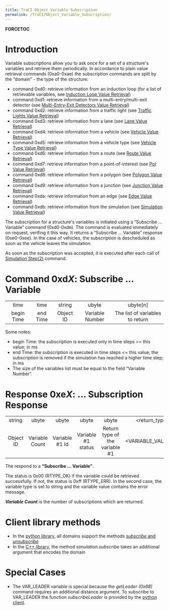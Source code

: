 ```yaml
---
title: TraCI Object Variable Subscription
permalink: /TraCI/Object_Variable_Subscription/
---
```


__FORCETOC__

Introduction
============

Variable subscriptions allow you to ask once for a set of a structure's variables and retrieve them periodically. In accordance to plain value retrieval commands (0xa0-0xae) the subscription commands are split by the “domain” - the type of the structure:

-   command 0xd0: retrieve information from an induction loop (for a list of retrievable variables, see [Induction Loop Value Retrieval](/TraCI/Induction_Loop_Value_Retrieval "wikilink"))
-   command 0xd1: retrieve information from a multi-entry/multi-exit detector (see [Multi-Entry-Exit Detectors Value Retrieval](/TraCI/Multi-Entry-Exit_Detectors_Value_Retrieval "wikilink"))
-   command 0xd2: retrieve information from a traffic light (see [Traffic Lights Value Retrieval](/TraCI/Traffic_Lights_Value_Retrieval "wikilink"))
-   command 0xd3: retrieve information from a lane (see [Lane Value Retrieval](/TraCI/Lane_Value_Retrieval "wikilink"))
-   command 0xd4: retrieve information from a vehicle (see [Vehicle Value Retrieval](/TraCI/Vehicle_Value_Retrieval "wikilink"))
-   command 0xd5: retrieve information from a vehicle type (see [Vehicle Type Value Retrieval](/TraCI/VehicleType_Value_Retrieval "wikilink"))
-   command 0xd6: retrieve information from a route (see [Route Value Retrieval](/TraCI/Route_Value_Retrieval "wikilink"))
-   command 0xd7: retrieve information from a point-of-interest (see [PoI Value Retrieval](/TraCI/POI_Value_Retrieval "wikilink"))
-   command 0xd8: retrieve information from a polygon (see [Polygon Value Retrieval](/TraCI/Polygon_Value_Retrieval "wikilink"))
-   command 0xd9: retrieve information from a junction (see [Junction Value Retrieval](/TraCI/Junction_Value_Retrieval "wikilink"))
-   command 0xda: retrieve information from an edge (see [Edge Value Retrieval](/TraCI/Edge_Value_Retrieval "wikilink"))
-   command 0xdb: retrieve information from the simulation (see [Simulation Value Retrieval](/TraCI/Simulation_Value_Retrieval "wikilink"))

The subscription for a structure's variables is initiated using a “Subscribe ... Variable” command (0xd0-0xde). The command is evaluated immediately on request, verifing it this way. It returns a “Subscribe ... Variable” response (0xe0-0xee). In the case of vehicles, the subscription is descheduled as soon as the vehicle leaves the simulation.

As soon as the subscription was accepted, it is executed after each call of [Simulation Step(2)](/TraCI/Control-related_commands#Command_0x02:_Simulation_Step.282.29 "wikilink") command.

Command 0xd<i>X</i>: Subscribe ... Variable
===========================================

|            |          |           |                 |                                 |
|:----------:|:--------:|:---------:|:---------------:|:-------------------------------:|
|    time    |   time   |   string  |      ubyte      |            ubyte\[n\]           |
| begin Time | end Time | Object ID | Variable Number | The list of variables to return |

Some notes:

-   begin Time: the subscription is executed only in time steps &gt;= this value; in ms
-   end Time: the subscription is executed in time steps &lt;= this value; the subscription is removed if the simulation has reached a higher time step; in ms
-   The size of the variables list must be equal to the field “Variable Number”.

Response 0xe<i>X</i>: ... Subscription Response
===============================================

|           |                |                 |                     |                                 |                    |     |                 |                     |                                 |                    |
|:---------:|:--------------:|:---------------:|:-------------------:|:-------------------------------:|:------------------:|:---:|:---------------:|:-------------------:|:-------------------------------:|:------------------:|
|   string  |      ubyte     |      ubyte      |        ubyte        |              ubyte              |    <return_type>   | ... |      ubyte      |        ubyte        |              ubyte              |    <return_type>   |
| Object ID | Variable Count | Variable \#1 Id | Variable \#1 status | Return type of the variable \#1 | <VARIABLE_VALUE#1> | ... | Variable \#n Id | Variable \#n status | Return type of the variable \#n | <VARIABLE_VALUE#n> |

The respond to a **“Subscribe ... Variable”**.

The status is 0x00 (RTYPE_OK) if the variable could be retrieved successfully. If not, the status is 0xff (RTYPE_ERR). In the second case, the variable type is set to string and the variable value contains the error message.

***Variable Count*** is the number of subscriptions which are returned.

Client library methods
======================

-   In the [python library](/TraCI/Interfacing_TraCI_from_Python#Subscriptions "wikilink"), all domains support the methods [*subscribe* and *unsubscribe*](http://www.sumo.dlr.de/daily/pydoc/traci.domain.html#Domain)
-   In the [C++ library](/TraCI/C%2B%2BTraCIAPI "wikilink"), the method *simulation.subscribe* takes an additional argument that encodes the domain

Special Cases
=============

-   The VAR_LEADER variable is special because the *getLeader (0x68)* command requires an additional distance argument. To subscribe to VAR_LEADER the function *subscribeLeader* is provided by the [python client](/TraCI/Interfacing_TraCI_from_Python "wikilink").
